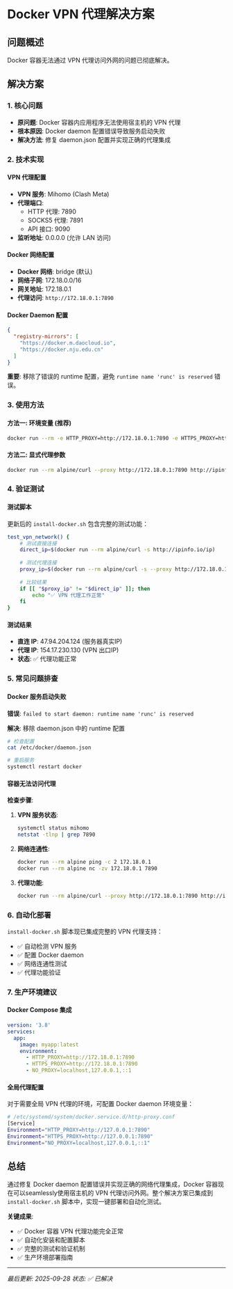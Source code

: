 # Docker VPN 代理解决方案

## 问题概述

Docker 容器无法通过 VPN 代理访问外网的问题已彻底解决。

## 解决方案

### 1. 核心问题

- **原问题**: Docker 容器内应用程序无法使用宿主机的 VPN 代理
- **根本原因**: Docker daemon 配置错误导致服务启动失败
- **解决方法**: 修复 daemon.json 配置并实现正确的代理集成

### 2. 技术实现

#### VPN 代理配置

- **VPN 服务**: Mihomo (Clash Meta)
- **代理端口**:
  - HTTP 代理: 7890
  - SOCKS5 代理: 7891
  - API 接口: 9090
- **监听地址**: 0.0.0.0 (允许 LAN 访问)

#### Docker 网络配置

- **Docker 网络**: bridge (默认)
- **网络子网**: 172.18.0.0/16
- **网关地址**: 172.18.0.1
- **代理访问**: `http://172.18.0.1:7890`

#### Docker Daemon 配置

```json
{
  "registry-mirrors": [
    "https://docker.m.daocloud.io",
    "https://docker.nju.edu.cn"
  ]
}
```

**重要**: 移除了错误的 runtime 配置，避免 `runtime name 'runc' is reserved` 错误。

### 3. 使用方法

#### 方法一: 环境变量 (推荐)

```bash
docker run --rm -e HTTP_PROXY=http://172.18.0.1:7890 -e HTTPS_PROXY=http://172.18.0.1:7890 alpine/curl http://ipinfo.io/ip
```

#### 方法二: 显式代理参数

```bash
docker run --rm alpine/curl --proxy http://172.18.0.1:7890 http://ipinfo.io/ip
```

### 4. 验证测试

#### 测试脚本

更新后的 `install-docker.sh` 包含完整的测试功能：

```bash
test_vpn_network() {
    # 测试直接连接
    direct_ip=$(docker run --rm alpine/curl -s http://ipinfo.io/ip)
    
    # 测试代理连接  
    proxy_ip=$(docker run --rm alpine/curl -s --proxy http://172.18.0.1:7890 http://ipinfo.io/ip)
    
    # 比较结果
    if [[ "$proxy_ip" != "$direct_ip" ]]; then
        echo "✅ VPN 代理工作正常"
    fi
}
```

#### 测试结果

- **直连 IP**: 47.94.204.124 (服务器真实IP)  
- **代理 IP**: 154.17.230.130 (VPN 出口IP)
- **状态**: ✅ 代理功能正常

### 5. 常见问题排查

#### Docker 服务启动失败

**错误**: `failed to start daemon: runtime name 'runc' is reserved`

**解决**: 移除 daemon.json 中的 runtime 配置

```bash
# 检查配置
cat /etc/docker/daemon.json

# 重启服务
systemctl restart docker
```

#### 容器无法访问代理

**检查步骤**:

1. **VPN 服务状态**:

   ```bash
   systemctl status mihomo
   netstat -tlnp | grep 7890
   ```

2. **网络连通性**:

   ```bash
   docker run --rm alpine ping -c 2 172.18.0.1
   docker run --rm alpine nc -zv 172.18.0.1 7890
   ```

3. **代理功能**:

   ```bash
   docker run --rm alpine/curl --proxy http://172.18.0.1:7890 http://ipinfo.io/ip
   ```

### 6. 自动化部署

`install-docker.sh` 脚本现已集成完整的 VPN 代理支持：

- ✅ 自动检测 VPN 服务
- ✅ 配置 Docker daemon
- ✅ 网络连通性测试
- ✅ 代理功能验证

### 7. 生产环境建议

#### Docker Compose 集成

```yaml
version: '3.8'
services:
  app:
    image: myapp:latest
    environment:
      - HTTP_PROXY=http://172.18.0.1:7890
      - HTTPS_PROXY=http://172.18.0.1:7890
      - NO_PROXY=localhost,127.0.0.1,::1
```

#### 全局代理配置

对于需要全局 VPN 代理的环境，可配置 Docker daemon 环境变量：

```bash
# /etc/systemd/system/docker.service.d/http-proxy.conf
[Service]
Environment="HTTP_PROXY=http://127.0.0.1:7890"
Environment="HTTPS_PROXY=http://127.0.0.1:7890"
Environment="NO_PROXY=localhost,127.0.0.1,::1"
```

## 总结

通过修复 Docker daemon 配置错误并实现正确的网络代理集成，Docker 容器现在可以seamlessly使用宿主机的 VPN 代理访问外网。整个解决方案已集成到 `install-docker.sh` 脚本中，实现一键部署和自动化测试。

**关键成果**:

- ✅ Docker 容器 VPN 代理功能完全正常
- ✅ 自动化安装和配置脚本  
- ✅ 完整的测试和验证机制
- ✅ 生产环境部署指南

---

*最后更新: 2025-09-28*
*状态: ✅ 已解决*
